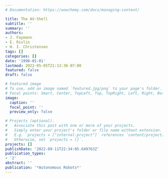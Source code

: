 ```yaml
---
# Documentation: https://wowchemy.com/docs/managing-content/

title: The AV-Shell
subtitle: ''
summary: ''
authors:
- J. Faymann
- E. Rivlin
- H. I. Christensen
tags: []
categories: []
date: '1998-01-01'
lastmod: 2022-05-05T21:13:36-07:00
featured: false
draft: false

# Featured image
# To use, add an image named `featured.jpg/png` to your page's folder.
# Focal points: Smart, Center, TopLeft, Top, TopRight, Left, Right, BottomLeft, Bottom, BottomRight.
image:
  caption: ''
  focal_point: ''
  preview_only: false

# Projects (optional).
#   Associate this post with one or more of your projects.
#   Simply enter your project's folder or file name without extension.
#   E.g. `projects = ["internal-project"]` references `content/project/deep-learning/index.md`.
#   Otherwise, set `projects = []`.
projects: []
publishDate: '2022-09-11T22:34:05.649763Z'
publication_types:
- '2'
abstract: ''
publication: '*Autonomous Robots*'
---
```

